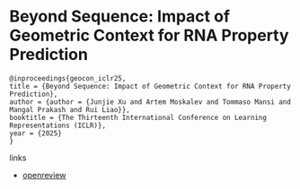 # Beyond Sequence: Impact of Geometric Context for RNA Property Prediction

```
@inproceedings{geocon_iclr25,
title = {Beyond Sequence: Impact of Geometric Context for RNA Property Prediction},
author = {author = {Junjie Xu and Artem Moskalev and Tommaso Mansi and Mangal Prakash and Rui Liao}},
booktitle = {The Thirteenth International Conference on Learning Representations (ICLR)},
year = {2025}
}
```

links
- [openreview](https://openreview.net/forum?id=9htTvHkUhh)
